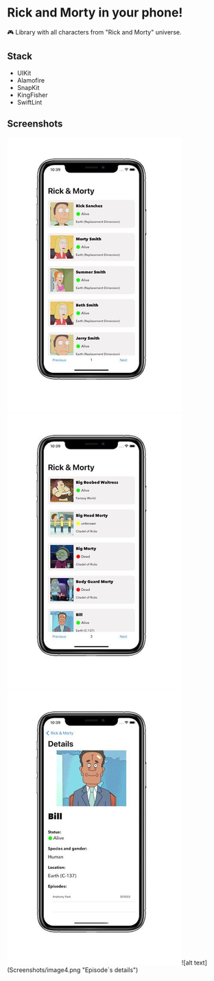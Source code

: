 # Rick and Morty in your phone!
🎮 Library with all characters from "Rick and Morty" universe.

## Stack
* UIKit
* Alamofire
* SnapKit
* KingFisher
* SwiftLint

## Screenshots
![alt text](Screenshots/image1.png "All characters(Page 1)")![alt text](Screenshots/image2.png "All characters(Page 3)")
![alt text](Screenshots/image3.png "Character`s details")![alt text](Screenshots/image4.png "Episode`s details")
